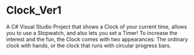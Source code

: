 # Clock_Ver1
A C# Visual Studio Project that shows a Clock of your current time, allows you to use a Stopwatch, and also lets you set a Timer!
To increase the interest and the fun, the Clock comes with two appearances: The ordinary clock with hands, or the clock that runs with circular progress bars.
